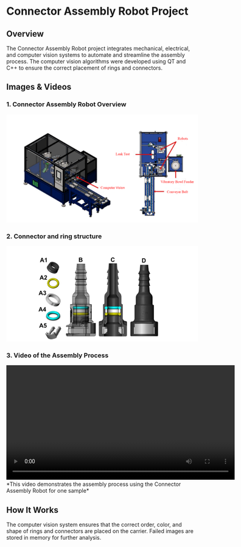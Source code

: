 # Connector Assembly Robot Project

## Overview
The Connector Assembly Robot project integrates mechanical, electrical, and computer vision systems to automate and streamline the assembly process. The computer vision algorithms were developed using QT and C++ to ensure the correct placement of rings and connectors.

## Images & Videos

### 1. Connector Assembly Robot Overview
![Connector Assembly Robot Overview](assembly.png)

### 2. Connector and ring structure
![Connector and ring structure](connector.png)


### 3. Video of the Assembly Process
<video width="600" controls>
  <source src="video.mp4" type="video/mp4">
</video>
*This video demonstrates the assembly process using the Connector Assembly Robot for one sample*

## How It Works
The computer vision system ensures that the correct order, color, and shape of rings and connectors are placed on the carrier. Failed images are stored in memory for further analysis.
